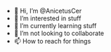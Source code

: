 - 👋 Hi, I’m @AnicetusCer
- 👀 I’m interested in stuff
- 🌱 I’m currently learning stuff
- 💞️ I’m not looking to collaborate
- 📫 How to reach for things

<!---
AnicetusCer/AnicetusCer is a ✨ special ✨ repository because its `README.md` (this file) appears on your GitHub profile.
You can click the Preview link to take a look at your changes.
--->

